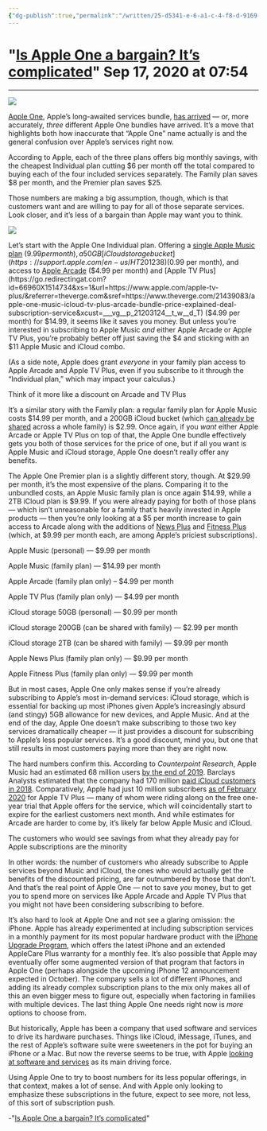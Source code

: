 ```yaml
---
{"dg-publish":true,"permalink":"/written/25-d5341-e-6-a1-c-4-f8-d-9169-3-d28053-cdcb-0/","dgHomeLink":true,"dgPassFrontmatter":false}
---
```


# "[Is Apple One a bargain? It’s complicated]()" Sep 17, 2020 at 07:54
***
![](https://cdn.vox-cdn.com/thumbor/hNaRTwnN4AbxHcjgQr27Z5NVZYo=/0x0:2691x1453/1200x800/filters:focal\(1131x512:1561x942\)/cdn.vox-cdn.com/uploads/chorus_image/image/67422021/appleone.0.png)

[Apple One](https://www.theverge.com/2020/9/15/21433205/apple-one-subscription-bundle-price-music-tv-plus-arcade-icloud), Apple’s long-awaited services bundle, [has arrived](https://go.redirectingat.com?id=66960X1514734&xs=1&url=https://www.apple.com/apple-one/&referrer=theverge.com&sref=https://www.theverge.com/21439083/apple-one-music-icloud-tv-plus-arcade-bundle-price-explained-deal-subscription-service&xcust=___vg__p_21203124__t_w__d_T) — or, more accurately, _three_ different Apple One bundles have arrived. It’s a move that highlights both how inaccurate that “Apple One” name actually is and the general confusion over Apple’s services right now. 

According to Apple, each of the three plans offers big monthly savings, with the cheapest Individual plan cutting $6 per month off the total compared to buying each of the four included services separately. The Family plan saves $8 per month, and the Premier plan saves $25.

Those numbers are making a big assumption, though, which is that customers want and are willing to pay for all of those separate services. Look closer, and it’s less of a bargain than Apple may want you to think.

![](https://cdn.vox-cdn.com/thumbor/ng8yqEPQmM8IEzA6EWh3FJ2nim8=/0x0:2258x1160/1200x0/filters:focal\(0x0:2258x1160\):no_upscale\(\)/cdn.vox-cdn.com/uploads/chorus_asset/file/21884282/Screen_Shot_2020_09_15_at_9.27.18_PM.png)

Let’s start with the Apple One Individual plan. Offering a [single Apple Music plan](https://go.redirectingat.com?id=66960X1514734&xs=1&url=https://www.apple.com/apple-music/&referrer=theverge.com&sref=https://www.theverge.com/21439083/apple-one-music-icloud-tv-plus-arcade-bundle-price-explained-deal-subscription-service&xcust=___vg__p_21203124__t_w__d_T) ($9.99 per month), a 50GB [iCloud storage bucket](https://support.apple.com/en-us/HT201238) ($0.99 per month), and access to [Apple Arcade](https://go.redirectingat.com?id=66960X1514734&xs=1&url=https://www.apple.com/apple-arcade/&referrer=theverge.com&sref=https://www.theverge.com/21439083/apple-one-music-icloud-tv-plus-arcade-bundle-price-explained-deal-subscription-service&xcust=___vg__p_21203124__t_w__d_T) ($4.99 per month) and [Apple TV Plus](https://go.redirectingat.com?id=66960X1514734&xs=1&url=https://www.apple.com/apple-tv-plus/&referrer=theverge.com&sref=https://www.theverge.com/21439083/apple-one-music-icloud-tv-plus-arcade-bundle-price-explained-deal-subscription-service&xcust=___vg__p_21203124__t_w__d_T) ($4.99 per month) for $14.99, it seems like it saves you money. But unless you’re interested in subscribing to Apple Music _and_ either Apple Arcade or Apple TV Plus, you’re probably better off just saving the $4 and sticking with an $11 Apple Music and iCloud combo. 

(As a side note, Apple does grant _everyone_ in your family plan access to Apple Arcade and Apple TV Plus, even if you subscribe to it through the “Individual plan,” which may impact your calculus.) 

Think of it more like a discount on Arcade and TV Plus

It’s a similar story with the Family plan: a regular family plan for Apple Music costs $14.99 per month, and a 200GB iCloud bucket (which [can already be shared](https://support.apple.com/en-us/HT201060) across a whole family) is $2.99. Once again, if you _want_ either Apple Arcade or Apple TV Plus on top of that, the Apple One bundle effectively gets you both of those services for the price of one, but if all you want is Apple Music and iCloud storage, Apple One doesn’t really offer any benefits. 

The Apple One Premier plan is a slightly different story, though. At $29.99 per month, it’s the most expensive of the plans. Comparing it to the unbundled costs, an Apple Music family plan is once again $14.99, while a 2TB iCloud plan is $9.99. If you were already paying for both of those plans — which isn’t unreasonable for a family that’s heavily invested in Apple products — then you’re only looking at a $5 per month increase to gain access to Arcade along with the additions of [News Plus](https://go.redirectingat.com?id=66960X1514734&xs=1&url=https://www.apple.com/apple-news/&referrer=theverge.com&sref=https://www.theverge.com/21439083/apple-one-music-icloud-tv-plus-arcade-bundle-price-explained-deal-subscription-service&xcust=___vg__p_21203124__t_w__d_T) and [Fitness Plus](https://go.redirectingat.com?id=66960X1514734&xs=1&url=https://www.apple.com/apple-fitness-plus/&referrer=theverge.com&sref=https://www.theverge.com/21439083/apple-one-music-icloud-tv-plus-arcade-bundle-price-explained-deal-subscription-service&xcust=___vg__p_21203124__t_w__d_T) (which, at $9.99 per month each, are among Apple’s priciest subscriptions). 

Apple Music (personal) — $9.99 per month

Apple Music (family plan) — $14.99 per month

Apple Arcade (family plan only) – $4.99 per month

Apple TV Plus (family plan only) — $4.99 per month

iCloud storage 50GB (personal) — $0.99 per month

iCloud storage 200GB (can be shared with family) — $2.99 per month

iCloud storage 2TB (can be shared with family) — $9.99 per month

Apple News Plus (family plan only) — $9.99 per month

Apple Fitness Plus (family plan only) — $9.99 per month

But in most cases, Apple One only makes sense if you’re already subscribing to Apple’s most in-demand services: iCloud storage, which is essential for backing up most iPhones given Apple’s increasingly absurd (and stingy) 5GB allowance for new devices, and Apple Music. And at the end of the day, Apple One doesn’t make subscribing to those two key services dramatically cheaper — it just provides a discount for subscribing to Apple’s less popular services. It’s a good discount, mind you, but one that still results in most customers paying more than they are right now. 

The hard numbers confirm this. According to _Counterpoint Research_, Apple Music had an estimated 68 million users [by the end of 2019](https://go.redirectingat.com?id=66960X1514734&xs=1&url=https://www.fool.com/investing/2020/04/07/counterpoint-apple-music-hits-68-million-paid-subs.aspx&referrer=theverge.com&sref=https://www.theverge.com/21439083/apple-one-music-icloud-tv-plus-arcade-bundle-price-explained-deal-subscription-service&xcust=___vg__p_21203124__t_w__d_T). Barclays Analysts estimated that the company had 170 million [paid iCloud customers in 2018](https://www.cnbc.com/2018/02/11/apple-could-sell-icloud-for-the-enterprise-barclays-says.html). Comparatively, Apple had just 10 million subscribers [as of February 2020](https://redirect.viglink.com/?format=go&jsonp=vglnk_160028146150110&key=c1c7d488bb2df8a8b659d5d41634d304&libId=kf5q5dbe010023dg000DAbee55y2b&loc=https%3A%2F%2F9to5mac.com%2F2020%2F05%2F19%2Fapple-tv-plus-back-catalog-subscribers%2F&v=1&out=https%3A%2F%2Fwww.bloomberg.com%2Fnews%2Farticles%2F2020-05-19%2Fapple-buys-older-shows-for-tv-stepping-up-netflix-challenge&ref=https%3A%2F%2Fwww.google.com%2F&title=Bloomberg%3A%20Apple%20TV%2B%20tops%2010%20million%20subscribers%2C%20company%20buying%20TV%20show%20and%20movie%20back%20catalog%20to%20expand%20service%20-%209to5Mac&txt=Bloomberg%20reports) for Apple TV Plus — many of whom were riding along on the free one-year trial that Apple offers for the service, which will coincidentally start to expire for the earliest customers next month. And while estimates for Arcade are harder to come by, it’s likely far below Apple Music and iCloud. 

The customers who would see savings from what they already pay for Apple subscriptions are the minority

In other words: the number of customers who already subscribe to Apple services beyond Music and iCloud, the ones who would actually get the benefits of the discounted pricing, are far outnumbered by those that don’t. And that’s the real point of Apple One — not to save _you_ money, but to get you to spend more on services like Apple Arcade and Apple TV Plus that you might not have been considering subscribing to before.

It’s also hard to look at Apple One and not see a glaring omission: the iPhone. Apple has already experimented at including subscription services in a monthly payment for its most popular hardware product with the [iPhone Upgrade Program](https://go.redirectingat.com?id=66960X1514734&xs=1&url=https://www.apple.com/shop/iphone/iphone-upgrade-program&referrer=theverge.com&sref=https://www.theverge.com/21439083/apple-one-music-icloud-tv-plus-arcade-bundle-price-explained-deal-subscription-service&xcust=___vg__p_21203124__t_w__d_T), which offers the latest iPhone and an extended AppleCare Plus warranty for a monthly fee. It’s also possible that Apple may eventually offer some augmented version of that program that factors in Apple One (perhaps alongside the upcoming iPhone 12 announcement expected in October). The company sells a lot of different iPhones, and adding its already complex subscription plans to the mix only makes all of this an even bigger mess to figure out, especially when factoring in families with multiple devices. The last thing Apple One needs right now is _more_ options to choose from. 

But historically, Apple has been a company that used software and services to drive its hardware purchases. Things like iCloud, iMessage, iTunes, and the rest of Apple’s software suite were sweeteners in the pot for buying an iPhone or a Mac. But now the reverse seems to be true, with Apple [looking at software and services](https://www.theverge.com/2019/3/20/18273179/apple-icloud-itunes-app-store-music-services-businesses) as its main driving force. 

Using Apple One to try to boost numbers for its less popular offerings, in that context, makes a lot of sense. And with Apple only looking to emphasize these subscriptions in the future, expect to see more, not less, of this sort of subscription push. 

-"[Is Apple One a bargain? It’s complicated](https://www.theverge.com/21439083/apple-one-music-icloud-tv-plus-arcade-bundle-price-explained-deal-subscription-service)"
